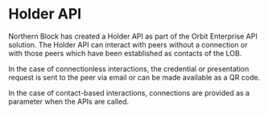 # Holder API

Northern Block has created a Holder API as part of the Orbit Enterprise API solution. The Holder API can interact with peers without a connection or with those peers which have been established as contacts of the LOB.&#x20;

In the case of connectionless interactions, the credential or presentation request is sent to the peer via email or can be made available as a QR code.&#x20;

In the case of contact-based interactions, connections are provided as a parameter when the APIs are called.
